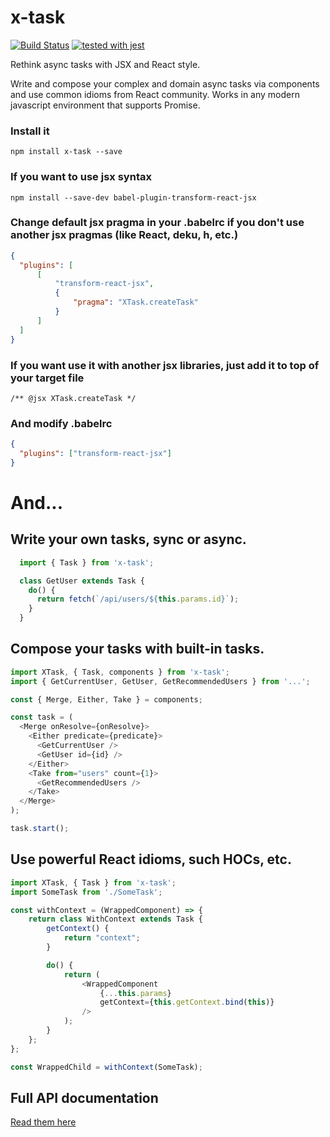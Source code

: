 # x-task

[![Build Status](https://travis-ci.org/a-omsk/x-task.svg?branch=master)](https://travis-ci.org/a-omsk/x-task)
[![tested with jest](https://img.shields.io/badge/tested_with-jest-99424f.svg)](https://github.com/facebook/jest)

Rethink async tasks with JSX and React style.

Write and compose your complex and domain async tasks via components and use common idioms from React community.
Works in any modern javascript environment that supports Promise.


### Install it

```
npm install x-task --save
```

### If you want to use jsx syntax
```
npm install --save-dev babel-plugin-transform-react-jsx
```

### Change default jsx pragma in your .babelrc if you don't use another jsx pragmas (like React, deku, h, etc.)
```json
{
  "plugins": [
      [
          "transform-react-jsx",
          {
              "pragma": "XTask.createTask"
          }
      ]
  ]
}
```

### If you want use it with another jsx libraries, just add it to top of your target file
```
/** @jsx XTask.createTask */
```

### And modify .babelrc
```json
{
  "plugins": ["transform-react-jsx"]
}
```



# And...

## Write your own tasks, sync or async.

```js
  import { Task } from 'x-task';

  class GetUser extends Task {
    do() {
      return fetch(`/api/users/${this.params.id}`);
    }
  }
```

## Compose your tasks with built-in tasks.

```js
import XTask, { Task, components } from 'x-task';
import { GetCurrentUser, GetUser, GetRecommendedUsers } from '...';

const { Merge, Either, Take } = components;

const task = (
  <Merge onResolve={onResolve}>
    <Either predicate={predicate}>
      <GetCurrentUser />
      <GetUser id={id} />
    </Either>
    <Take from="users" count={1}>
      <GetRecommendedUsers />
    </Take>
  </Merge>
);

task.start();
```


## Use powerful React idioms, such HOCs, etc.

```js
import XTask, { Task } from 'x-task';
import SomeTask from './SomeTask';

const withContext = (WrappedComponent) => {
    return class WithContext extends Task {
        getContext() {
            return "context";
        }

        do() {
            return (
                <WrappedComponent
                    {...this.params}
                    getContext={this.getContext.bind(this)}
                />
            );
        }
    };
};

const WrappedChild = withContext(SomeTask);

```

## Full API documentation

[Read them here](docs/API.md)
